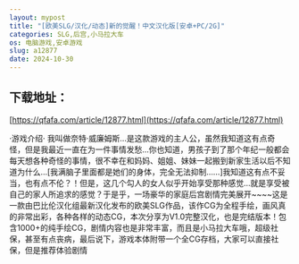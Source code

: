 ```yaml
---
layout: mypost
title: "[欧美SLG/汉化/动态]新的觉醒！中文汉化版[安卓+PC/2G]"
categories: SLG,后宫,小马拉大车
os: 电脑游戏,安卓游戏
slug: a12877
date: 2024-10-30
---
```


## 下载地址：

[https://qfafa.com/article/12877.html](https://qfafa.com/article/12877.html)

·游戏介绍·
我叫做奈特·威廉姆斯…是这款游戏的主人公，虽然我知道这有点奇怪，但是我最近一直在为一件事情发愁…你也知道，男孩子到了那个年纪一般都会每天想各种奇怪的事情，很不幸在和妈妈、姐姐、妹妹一起搬到新家生活以后不知道为什么…\[我满脑子里面都是她们的身体，完全无法抑制……\]我知道这有点不妥当，也有点不伦？！但是，这几个勾人的女人似乎开始享受那种感觉…就是享受被自己的家人所追求的感觉？于是乎，一场豪华的家庭后宫剧情完美展开~~~~这是一款由巴比伦汉化组最新汉化发布的欧美SLG作品，该作CG为全程手绘，画风真的非常出彩，各种各样的动态CG，本次分享为V1.0完整汉化，也是完结版本！包含1000+的纯手绘CG，剧情内容也是非常丰富，而且是小马拉大车哦，超级社保，甚至有点丧病，最后说下，游戏本体附带一个全CG存档，大家可以直接社保，但是推荐体验剧情